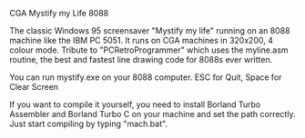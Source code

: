 CGA Mystify my Life 8088

The classic Windows 95 screensaver "Mystify my life" running on an 8088 machine like the IBM PC 5051.
It runs on CGA machines in 320x200, 4 colour mode.
Tribute to "PCRetroProgrammer" which uses the myline.asm routine, the best and fastest line drawing code for 8088s ever written.

You can run mystify.exe on your 8088 computer. ESC for Quit, Space for Clear Screen

If you want to compile it yourself, you need to install Borland Turbo Assembler and Borland Turbo C on your machine and set the path correctly. Just start compiling by typing "mach.bat".
